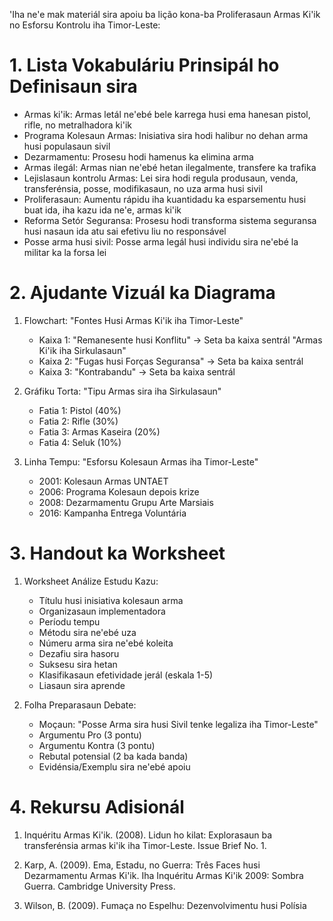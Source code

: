 'Iha ne'e mak materiál sira apoiu ba lição kona-ba Proliferasaun Armas Ki'ik no Esforsu Kontrolu iha Timor-Leste:

# 1. Lista Vokabuláriu Prinsipál ho Definisaun sira

- Armas ki'ik: Armas letál ne'ebé bele karrega husi ema hanesan pistol, rifle, no metralhadora ki'ik
- Programa Kolesaun Armas: Inisiativa sira hodi halibur no dehan arma husi populasaun sivil
- Dezarmamentu: Prosesu hodi hamenus ka elimina arma
- Armas ilegál: Armas nian ne'ebé hetan ilegalmente, transfere ka trafika
- Lejislasaun kontrolu Armas: Lei sira hodi regula produsaun, venda, transferénsia, posse, modifikasaun, no uza arma husi sivil
- Proliferasaun: Aumentu rápidu iha kuantidadu ka esparsementu husi buat ida, iha kazu ida ne'e, armas ki'ik
- Reforma Setór Seguransa: Prosesu hodi transforma sistema seguransa husi nasaun ida atu sai efetivu liu no responsável
- Posse arma husi sivil: Posse arma legál husi individu sira ne'ebé la militar ka la forsa lei

# 2. Ajudante Vizuál ka Diagrama

1. Flowchart: "Fontes Husi Armas Ki'ik iha Timor-Leste"
   - Kaixa 1: "Remanesente husi Konflitu" → Seta ba kaixa sentrál "Armas Ki'ik iha Sirkulasaun"
   - Kaixa 2: "Fugas husi Forças Seguransa" → Seta ba kaixa sentrál
   - Kaixa 3: "Kontrabandu" → Seta ba kaixa sentrál

2. Gráfiku Torta: "Tipu Armas sira iha Sirkulasaun"
   - Fatia 1: Pistol (40%)
   - Fatia 2: Rifle (30%)
   - Fatia 3: Armas Kaseira (20%)
   - Fatia 4: Seluk (10%)

3. Linha Tempu: "Esforsu Kolesaun Armas iha Timor-Leste"
   - 2001: Kolesaun Armas UNTAET
   - 2006: Programa Kolesaun depois krize
   - 2008: Dezarmamentu Grupu Arte Marsiais
   - 2016: Kampanha Entrega Voluntária

# 3. Handout ka Worksheet

1. Worksheet Análize Estudu Kazu:
   - Títulu husi inisiativa kolesaun arma
   - Organizasaun implementadora
   - Períodu tempu
   - Métodu sira ne'ebé uza
   - Númeru arma sira ne'ebé koleita
   - Dezafiu sira hasoru
   - Suksesu sira hetan
   - Klasifikasaun efetividade jerál (eskala 1-5)
   - Liasaun sira aprende

2. Folha Preparasaun Debate:
   - Moçaun: "Posse Arma sira husi Sivil tenke legaliza iha Timor-Leste"
   - Argumentu Pro (3 pontu)
   - Argumentu Kontra (3 pontu)
   - Rebutal potensial (2 ba kada banda)
   - Evidénsia/Exemplu sira ne'ebé apoiu

# 4. Rekursu Adisionál

1. Inquéritu Armas Ki'ik. (2008). Lidun ho kilat: Explorasaun ba transferénsia armas ki'ik iha Timor-Leste. Issue Brief No. 1.

2. Karp, A. (2009). Ema, Estadu, no Guerra: Três Faces husi Dezarmamentu Armas Ki'ik. Iha Inquéritu Armas Ki'ik 2009: Sombra Guerra. Cambridge University Press.

3. Wilson, B. (2009). Fumaça no Espelhu: Dezenvolvimentu husi Polísia